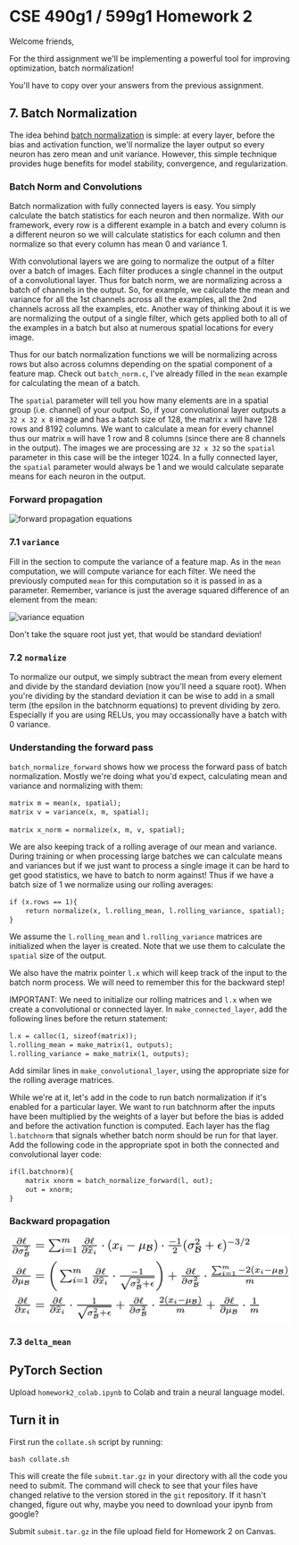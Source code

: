 # CSE 490g1 / 599g1 Homework 2 #

Welcome friends,

For the third assignment we'll be implementing a powerful tool for improving optimization, batch normalization!

You'll have to copy over your answers from the previous assignment.

## 7. Batch Normalization ##

The idea behind [batch normalization](https://arxiv.org/pdf/1502.03167.pdf) is simple: at every layer, before the bias and activation function, we'll normalize the layer output so every neuron has zero mean and unit variance. However, this simple technique provides huge benefits for model stability, convergence, and regularization.

### Batch Norm and Convolutions ###

Batch normalization with fully connected layers is easy. You simply calculate the batch statistics for each neuron and then normalize. With our framework, every row is a different example in a batch and every column is a different neuron so we will calculate statistics for each column and then normalize so that every column has mean 0 and variance 1.

With convolutional layers we are going to normalize the output of a filter over a batch of images. Each filter produces a single channel in the output of a convolutional layer. Thus for batch norm, we are normalizing across a batch of channels in the output. So, for example, we calculate the mean and variance for all the 1st channels across all the examples, all the 2nd channels across all the examples, etc. Another way of thinking about it is we are normalizing the output of a single filter, which gets applied both to all of the examples in a batch but also at numerous spatial locations for every image.

Thus for our batch normalization functions we will be normalizing across rows but also across columns depending on the spatial component of a feature map. Check out `batch_norm.c`, I've already filled in the `mean` example for calculating the mean of a batch.

The `spatial` parameter will tell you how many elements are in a spatial group (i.e. channel) of your output. So, if your convolutional layer outputs a `32 x 32 x 8` image and has a batch size of 128, the matrix `x` will have 128 rows and 8192 columns. We want to calculate a mean for every channel thus our matrix `m` will have 1 row and 8 columns (since there are 8 channels in the output). The images we are processing are `32 x 32` so the `spatial` parameter in this case will be the integer 1024. In a fully connected layer, the `spatial` parameter would always be 1 and we would calculate separate means for each neuron in the output.

### Forward propagation ###

![forward propagation equations](figs/bn_forward)

### 7.1 `variance` ###

Fill in the section to compute the variance of a feature map. As in the `mean` computation, we will compute variance for each filter. We need the previously computed `mean` for this computation so it is passed in as a parameter. Remember, variance is just the average squared difference of an element from the mean:

![variance equation](https://wikimedia.org/api/rest_v1/media/math/render/svg/0c5c6e7bbd52e69c29e2d5cfe21989313aba55d4)

Don't take the square root just yet, that would be standard deviation!

### 7.2 `normalize` ###

To normalize our output, we simply subtract the mean from every element and divide by the standard deviation (now you'll need a square root). When you're dividing by the standard deviation it can be wise to add in a small term (the epsilon in the batchnorm equations) to prevent dividing by zero. Especially if you are using RELUs, you may occassionally have a batch with 0 variance.

### Understanding the forward pass ###

`batch_normalize_forward` shows how we process the forward pass of batch normalization. Mostly we're doing what you'd expect, calculating mean and variance and normalizing with them:

    matrix m = mean(x, spatial);
    matrix v = variance(x, m, spatial);
    
    matrix x_norm = normalize(x, m, v, spatial);

We are also keeping track of a rolling average of our mean and variance. During training or when processing large batches we can calculate means and variances but if we just want to process a single image it can be hard to get good statistics, we have to batch to norm against! Thus if we have a batch size of 1 we normalize using our rolling averages:

    if (x.rows == 1){
        return normalize(x, l.rolling_mean, l.rolling_variance, spatial);
    }

We assume the `l.rolling_mean` and `l.rolling_variance` matrices are initialized when the layer is created. Note that we use them to calculate the `spatial` size of the output.

We also have the matrix pointer `l.x` which will keep track of the input to the batch norm process. We will need to remember this for the backward step!

IMPORTANT: We need to initialize our rolling matrices and `l.x` when we create a convolutional or connected layer. In `make_connected_layer`, add the following lines before the return statement:

    l.x = calloc(1, sizeof(matrix));
    l.rolling_mean = make_matrix(1, outputs);
    l.rolling_variance = make_matrix(1, outputs);

Add similar lines in `make_convolutional_layer`, using the appropriate size for the rolling average matrices.

While we're at it, let's add in the code to run batch normalization if it's enabled for a particular layer. We want to run batchnorm after the inputs have been multiplied by the weights of a layer but before the bias is added and before the activation function is computed. Each layer has the flag `l.batchnorm` that signals whether batch norm should be run for that layer. Add the following code in the appropriate spot in both the connected and convolutional layer code:

    if(l.batchnorm){
        matrix xnorm = batch_normalize_forward(l, out);
        out = xnorm;
    }

### Backward propagation ###

![](figs/bn_back.png)

### 7.3 `delta_mean` ###




## PyTorch Section ##

Upload `homework2_colab.ipynb` to Colab and train a neural language model.

## Turn it in ##

First run the `collate.sh` script by running:

    bash collate.sh
    
This will create the file `submit.tar.gz` in your directory with all the code you need to submit. The command will check to see that your files have changed relative to the version stored in the `git` repository. If it hasn't changed, figure out why, maybe you need to download your ipynb from google?

Submit `submit.tar.gz` in the file upload field for Homework 2 on Canvas.

